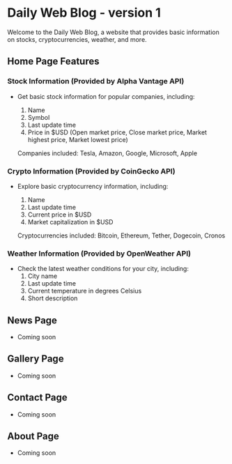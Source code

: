 # Daily Web Blog - version 1

Welcome to the Daily Web Blog, a website that provides basic information on stocks, cryptocurrencies, weather, and more.

## Home Page Features

### Stock Information (Provided by Alpha Vantage API)
- Get basic stock information for popular companies, including:
  1. Name
  2. Symbol
  3. Last update time
  4. Price in $USD (Open market price, Close market price, Market highest price, Market lowest price)

  Companies included: Tesla, Amazon, Google, Microsoft, Apple

### Crypto Information (Provided by CoinGecko API)
- Explore basic cryptocurrency information, including:
  1. Name
  2. Last update time
  3. Current price in $USD
  4. Market capitalization in $USD

  Cryptocurrencies included: Bitcoin, Ethereum, Tether, Dogecoin, Cronos

### Weather Information (Provided by OpenWeather API)
- Check the latest weather conditions for your city, including:
  1. City name
  2. Last update time
  3. Current temperature in degrees Celsius
  4. Short description

## News Page
- Coming soon

## Gallery Page
- Coming soon

## Contact Page
- Coming soon

## About Page
- Coming soon

  

